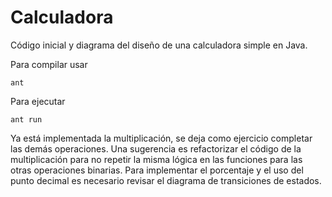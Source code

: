 # Calculadora

Código inicial y diagrama del diseño de una calculadora simple en Java.

Para compilar usar
```
ant
```

Para ejecutar
```
ant run
```

Ya está implementada la multiplicación, se deja como ejercicio completar las demás operaciones.  Una sugerencia es refactorizar el código de la multiplicación para no repetir la misma lógica en las funciones para las otras operaciones binarias.  Para implementar el porcentaje y el uso del punto decimal es necesario revisar el diagrama de transiciones de estados.

